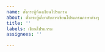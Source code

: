 ```yaml
---
name: ตั้งกระทู้ห้องเขียนโปรแกรม
about: ตั้งกระทู้เกี่ยวกับการเขียนโปรแกรมภาษาต่างๆ
title: ''
labels: เขียนโปรแกรม
assignees: ''

---
```



